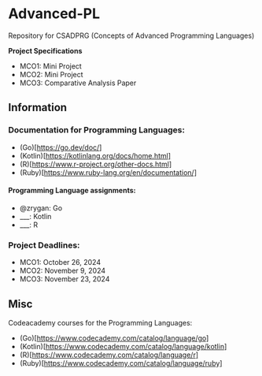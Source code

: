 # Advanced-PL
Repository for CSADPRG (Concepts of Advanced Programming Languages)

**Project Specifications**

- MCO1: Mini Project
- MCO2: Mini Project
- MCO3: Comparative Analysis Paper 

## Information

### Documentation for Programming Languages:

- (Go)[https://go.dev/doc/]
- (Kotlin)[https://kotlinlang.org/docs/home.html]
- (R)[https://www.r-project.org/other-docs.html]
- (Ruby)[https://www.ruby-lang.org/en/documentation/]

#### Programming Language assignments:

- @zrygan: Go
- ___: Kotlin
- ___: R

### Project Deadlines:

- MCO1: October 26, 2024
- MCO2: November 9, 2024
- MCO3: November 23, 2024

## Misc

Codeacademy courses for the Programming Languages:

- (Go)[https://www.codecademy.com/catalog/language/go]
- (Kotlin)[https://www.codecademy.com/catalog/language/kotlin]
- (R)[https://www.codecademy.com/catalog/language/r]
- (Ruby)[https://www.codecademy.com/catalog/language/ruby]
